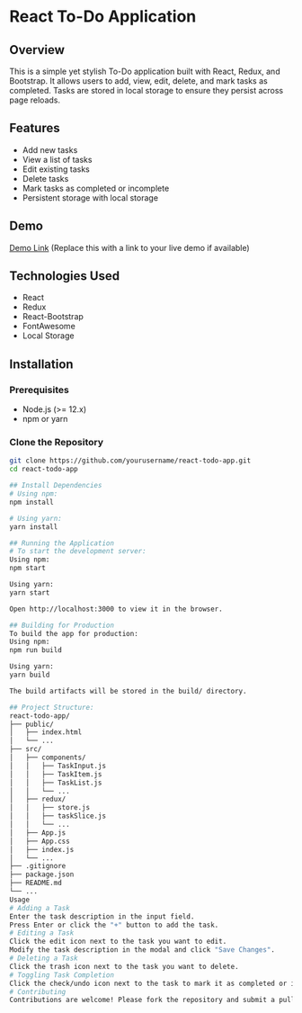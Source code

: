 # React To-Do Application

## Overview
This is a simple yet stylish To-Do application built with React, Redux, and Bootstrap. It allows users to add, view, edit, delete, and mark tasks as completed. Tasks are stored in local storage to ensure they persist across page reloads.

## Features
- Add new tasks
- View a list of tasks
- Edit existing tasks
- Delete tasks
- Mark tasks as completed or incomplete
- Persistent storage with local storage

## Demo
[Demo Link](https://todolist-fb400a.netlify.app/) (Replace this with a link to your live demo if available)


## Technologies Used
- React
- Redux
- React-Bootstrap
- FontAwesome
- Local Storage

## Installation

### Prerequisites
- Node.js (>= 12.x)
- npm or yarn

### Clone the Repository
```bash
git clone https://github.com/yourusername/react-todo-app.git
cd react-todo-app

## Install Dependencies
# Using npm:
npm install

# Using yarn:
yarn install

## Running the Application
# To start the development server:
Using npm:
npm start

Using yarn:
yarn start

Open http://localhost:3000 to view it in the browser.

## Building for Production
To build the app for production:
Using npm:
npm run build

Using yarn:
yarn build

The build artifacts will be stored in the build/ directory.

## Project Structure: 
react-todo-app/
├── public/
│   ├── index.html
│   └── ...
├── src/
│   ├── components/
│   │   ├── TaskInput.js
│   │   ├── TaskItem.js
│   │   ├── TaskList.js
│   │   └── ...
│   ├── redux/
│   │   ├── store.js
│   │   ├── taskSlice.js
│   │   └── ...
│   ├── App.js
│   ├── App.css
│   ├── index.js
│   └── ...
├── .gitignore
├── package.json
├── README.md
└── ...
Usage
# Adding a Task
Enter the task description in the input field.
Press Enter or click the "+" button to add the task.
# Editing a Task
Click the edit icon next to the task you want to edit.
Modify the task description in the modal and click "Save Changes".
# Deleting a Task
Click the trash icon next to the task you want to delete.
# Toggling Task Completion
Click the check/undo icon next to the task to mark it as completed or incomplete.
# Contributing
Contributions are welcome! Please fork the repository and submit a pull request.
